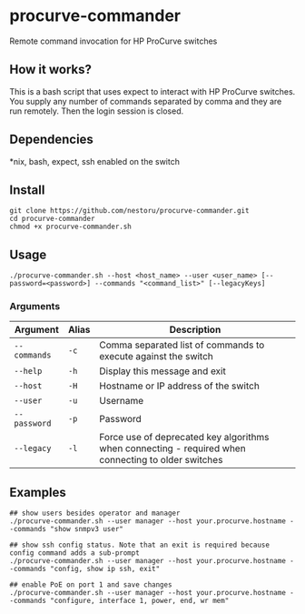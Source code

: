 # procurve-commander
Remote command invocation for HP ProCurve switches

## How it works?
This is a bash script that uses expect to interact with HP ProCurve switches. 
You supply any number of commands separated by comma and they are run remotely. Then the login session is closed.

## Dependencies
*nix, bash, expect, ssh enabled on the switch

## Install
```
git clone https://github.com/nestoru/procurve-commander.git
cd procurve-commander
chmod +x procurve-commander.sh
```

## Usage
```
./procurve-commander.sh --host <host_name> --user <user_name> [--password=<password>] --commands "<command_list>" [--legacyKeys]
```

### Arguments
| Argument       | Alias  | Description                                                                                       |
|----------------|--------|---------------------------------------------------------------------------------------------------|
| `--commands` | `-c` | Comma separated list of commands to execute against the switch                                        |
| `--help`     | `-h` | Display this message and exit                                                                         |
| `--host`     | `-H` | Hostname or IP address of the switch                                                                  |
| `--user`     | `-u` | Username                                                                                              | 
| `--password` | `-p` | Password                                                                                              |
| `--legacy `  | `-l` | Force use of deprecated key algorithms when connecting - required when connecting to older switches   |

## Examples
```
## show users besides operator and manager
./procurve-commander.sh --user manager --host your.procurve.hostname --commands "show snmpv3 user"

## show ssh config status. Note that an exit is required because config command adds a sub-prompt
./procurve-commander.sh --user manager --host your.procurve.hostname --commands "config, show ip ssh, exit"

## enable PoE on port 1 and save changes
./procurve-commander.sh --user manager --host your.procurve.hostname --commands "configure, interface 1, power, end, wr mem"
```
